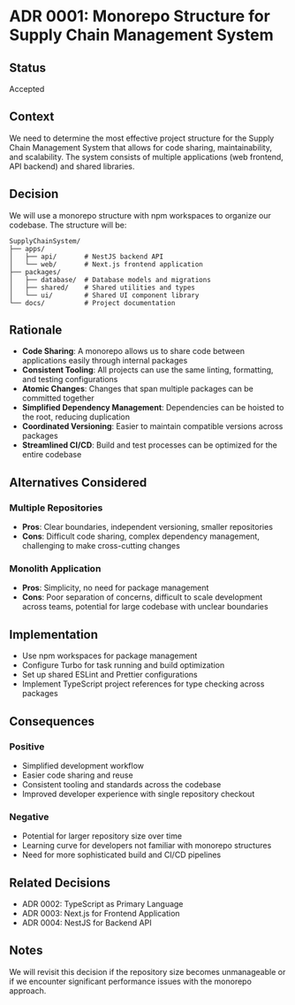 # ADR 0001: Monorepo Structure for Supply Chain Management System

## Status

Accepted

## Context

We need to determine the most effective project structure for the Supply Chain Management System that allows for code sharing, maintainability, and scalability. The system consists of multiple applications (web frontend, API backend) and shared libraries.

## Decision

We will use a monorepo structure with npm workspaces to organize our codebase. The structure will be:

```
SupplyChainSystem/
├── apps/
│   ├── api/       # NestJS backend API
│   └── web/       # Next.js frontend application
├── packages/
│   ├── database/  # Database models and migrations
│   ├── shared/    # Shared utilities and types
│   └── ui/        # Shared UI component library
└── docs/          # Project documentation
```

## Rationale

- **Code Sharing**: A monorepo allows us to share code between applications easily through internal packages
- **Consistent Tooling**: All projects can use the same linting, formatting, and testing configurations
- **Atomic Changes**: Changes that span multiple packages can be committed together
- **Simplified Dependency Management**: Dependencies can be hoisted to the root, reducing duplication
- **Coordinated Versioning**: Easier to maintain compatible versions across packages
- **Streamlined CI/CD**: Build and test processes can be optimized for the entire codebase

## Alternatives Considered

### Multiple Repositories

- **Pros**: Clear boundaries, independent versioning, smaller repositories
- **Cons**: Difficult code sharing, complex dependency management, challenging to make cross-cutting changes

### Monolith Application

- **Pros**: Simplicity, no need for package management
- **Cons**: Poor separation of concerns, difficult to scale development across teams, potential for large codebase with unclear boundaries

## Implementation

- Use npm workspaces for package management
- Configure Turbo for task running and build optimization
- Set up shared ESLint and Prettier configurations
- Implement TypeScript project references for type checking across packages

## Consequences

### Positive

- Simplified development workflow
- Easier code sharing and reuse
- Consistent tooling and standards across the codebase
- Improved developer experience with single repository checkout

### Negative

- Potential for larger repository size over time
- Learning curve for developers not familiar with monorepo structures
- Need for more sophisticated build and CI/CD pipelines

## Related Decisions

- ADR 0002: TypeScript as Primary Language
- ADR 0003: Next.js for Frontend Application
- ADR 0004: NestJS for Backend API

## Notes

We will revisit this decision if the repository size becomes unmanageable or if we encounter significant performance issues with the monorepo approach.

